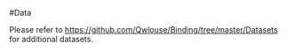 #Data

Please refer to https://github.com/Qwlouse/Binding/tree/master/Datasets for additional datasets. 
